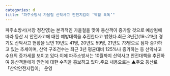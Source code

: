 ```yaml
---
categories: d
title: "파주소방서 가을철 산악사고 안전지킴이 ‘역할 톡톡’"
---
```

파주소방서(서장 정찬영)는 본격적인 가을철을 맞아 등산객이 증가할 것으로 예상됨에 따라 등산 시 안전사고에 대한 예방대책을 추진한다고 밝혔다.최근 3년간(19~21년) 경기도 산악사고 현황을 보면 19년도 41명, 20년도 59명, 21년도 73명으로 점차 증가하고 있는 추세이며, 산악 구조건수는 최근 3년 평균대비 125%나 증가하는 등 산악사고 수요의 증가세를 보이고 있다.이에 파주소방서는 10월까지 산악사고 안전대책을 추진하여 등산객들에게 안전에 대한 수칙을 홍보하고 있다.주요 내용으로는 ▲주요 등산로 「산악안전지킴이」 운영